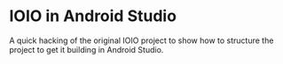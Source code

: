 IOIO in Android Studio
====

A quick hacking of the original IOIO project to show how to structure the project to get it building in Android Studio.
